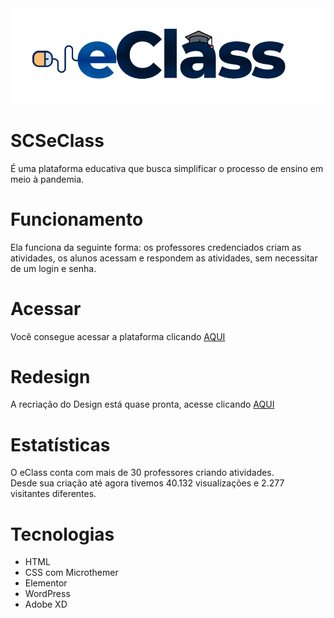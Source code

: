 <img src="eclass.png">

# SCSeClass
É uma plataforma educativa que busca simplificar o processo de ensino em meio à pandemia.

# Funcionamento
Ela funciona da seguinte forma: os professores credenciados
criam as atividades, os alunos acessam e respondem as atividades, sem
necessitar de um login e senha.

# Acessar
Você consegue acessar a plataforma clicando <a href="https://scseclass.com"> AQUI </a>

# Redesign 
A recriação do Design está quase pronta, acesse clicando <a href="https://scseclass.com/inicio-novo/."> AQUI </a>

# Estatísticas 
O eClass conta com mais de 30 professores criando atividades.
</br>Desde sua criação até agora tivemos 40.132 visualizações e 2.277 visitantes
diferentes.

# Tecnologias
- HTML
- CSS com Microthemer 
- Elementor 
- WordPress
- Adobe XD
